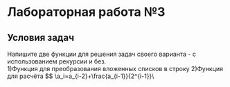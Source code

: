# Лабораторная работа №3
## Условия задач
Напишите две функции для решения задач своего варианта - с использованием рекурсии и без.\
1)Функция для преобразования вложенных списков в строку
2)Функция для расчёта $$ \a_i=a_{i-2}+\frac{a_{i-1}}{2^{i-1}}\
